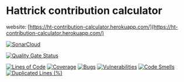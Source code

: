 # Hattrick contribution calculator

website: [https://ht-contribution-calculator.herokuapp.com/](https://ht-contribution-calculator.herokuapp.com/)

[![SonarCloud](https://sonarcloud.io/images/project_badges/sonarcloud-white.svg)](https://sonarcloud.io/dashboard?id=emanueltrandafir_hattrick-contribution-calculator)

[![Quality Gate Status](https://sonarcloud.io/api/project_badges/measure?project=emanueltrandafir_hattrick-contribution-calculator&metric=alert_status)](https://sonarcloud.io/dashboard?id=emanueltrandafir_hattrick-contribution-calculator)

[![Lines of Code](https://sonarcloud.io/api/project_badges/measure?project=emanueltrandafir_hattrick-contribution-calculator&metric=ncloc)](https://sonarcloud.io/dashboard?id=emanueltrandafir_hattrick-contribution-calculator)
[![Coverage](https://sonarcloud.io/api/project_badges/measure?project=emanueltrandafir_hattrick-contribution-calculator&metric=coverage)](https://sonarcloud.io/dashboard?id=emanueltrandafir_hattrick-contribution-calculator)
[![Bugs](https://sonarcloud.io/api/project_badges/measure?project=emanueltrandafir_hattrick-contribution-calculator&metric=bugs)](https://sonarcloud.io/dashboard?id=emanueltrandafir_hattrick-contribution-calculator)
[![Vulnerabilities](https://sonarcloud.io/api/project_badges/measure?project=emanueltrandafir_hattrick-contribution-calculator&metric=vulnerabilities)](https://sonarcloud.io/dashboard?id=emanueltrandafir_hattrick-contribution-calculator)
[![Code Smells](https://sonarcloud.io/api/project_badges/measure?project=emanueltrandafir_hattrick-contribution-calculator&metric=code_smells)](https://sonarcloud.io/dashboard?id=emanueltrandafir_hattrick-contribution-calculator)
[![Duplicated Lines (%)](https://sonarcloud.io/api/project_badges/measure?project=emanueltrandafir_hattrick-contribution-calculator&metric=duplicated_lines_density)](https://sonarcloud.io/dashboard?id=emanueltrandafir_hattrick-contribution-calculator)

